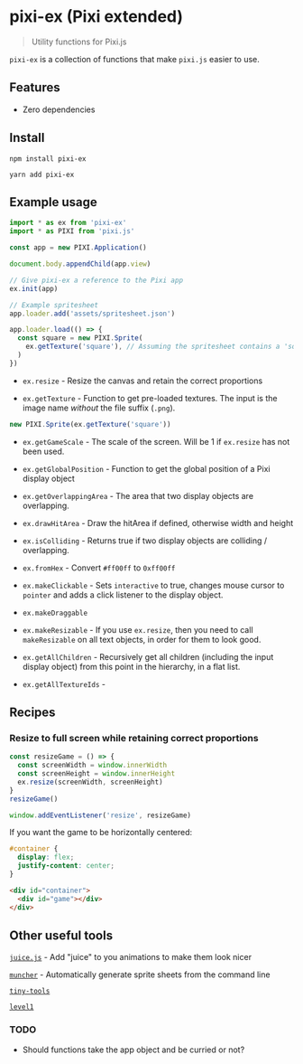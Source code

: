 # pixi-ex (Pixi extended)

> Utility functions for Pixi.js

`pixi-ex` is a collection of functions that make `pixi.js` easier to use.

## Features

 - Zero dependencies

## Install

`npm install pixi-ex`

`yarn add pixi-ex`

## Example usage

```js
import * as ex from 'pixi-ex'
import * as PIXI from 'pixi.js'

const app = new PIXI.Application()

document.body.appendChild(app.view)

// Give pixi-ex a reference to the Pixi app
ex.init(app)

// Example spritesheet
app.loader.add('assets/spritesheet.json')

app.loader.load(() => {
  const square = new PIXI.Sprite(
    ex.getTexture('square'), // Assuming the spritesheet contains a 'square' texture
  )
})
```

- `ex.resize` - Resize the canvas and retain the correct proportions

- `ex.getTexture` - Function to get pre-loaded textures. The input is the image name _without_ the file suffix (`.png`).

```js
new PIXI.Sprite(ex.getTexture('square'))
```

- `ex.getGameScale` - The scale of the screen. Will be 1 if `ex.resize` has not been used.

- `ex.getGlobalPosition` - Function to get the global position of a Pixi display object

- `ex.getOverlappingArea` - The area that two display objects are overlapping.

 - `ex.drawHitArea` - Draw the hitArea if defined, otherwise width and height

 - `ex.isColliding` - Returns true if two display objects are colliding / overlapping.

 - `ex.fromHex` - Convert `#ff00ff` to `0xff00ff`

 - `ex.makeClickable` - Sets `interactive` to true, changes mouse cursor to `pointer` and adds a click listener to the display object.
 
 - `ex.makeDraggable`
 
 - `ex.makeResizable` - If you use `ex.resize`, then you need to call `makeResizable` on all text objects, in order for them to look good.
 
 - `ex.getAllChildren` - Recursively get all children (including the input display object) from this point in the hierarchy, in a flat list.

 - `ex.getAllTextureIds` - 

## Recipes

### Resize to full screen while retaining correct proportions

```js
const resizeGame = () => {
  const screenWidth = window.innerWidth
  const screenHeight = window.innerHeight
  ex.resize(screenWidth, screenHeight)
}
resizeGame()

window.addEventListener('resize', resizeGame)
```

If you want the game to be horizontally centered:

```css
#container {
  display: flex;
  justify-content: center;
}
```

```html
<div id="container">
  <div id="game"></div>
</div>
```

## Other useful tools

[`juice.js`]() - Add "juice" to you animations to make them look nicer

[`muncher`]() - Automatically generate sprite sheets from the command line 

[`tiny-tools`]()

[`level1`]()

### TODO

 - Should functions take the app object and be curried or not?
